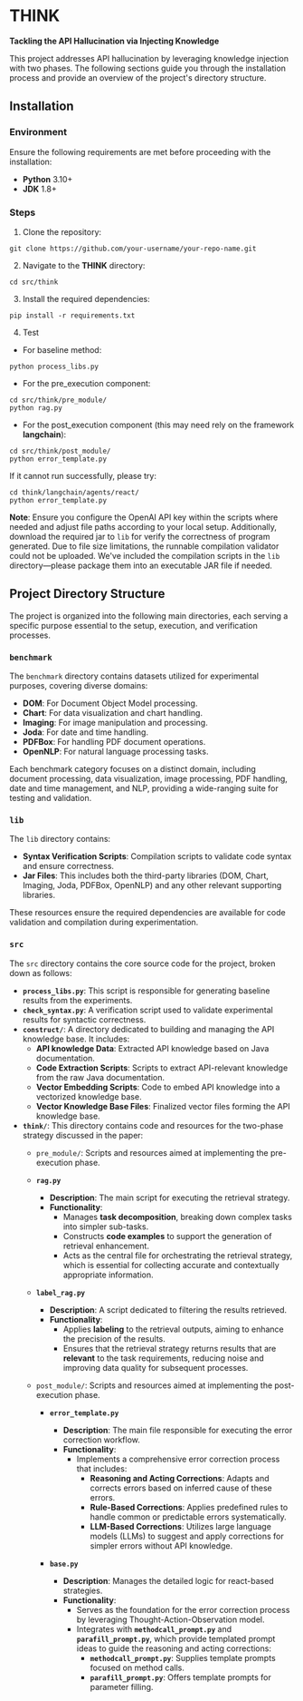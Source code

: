 # THINK

**Tackling the API Hallucination via Injecting Knowledge**

This project addresses API hallucination by leveraging knowledge injection with two phases. The following sections guide you through the installation process and provide an overview of the project's directory structure.

## Installation

### Environment

Ensure the following requirements are met before proceeding with the installation:
- **Python** 3.10+
- **JDK** 1.8+

### Steps

1. Clone the repository:
```
git clone https://github.com/your-username/your-repo-name.git
```
2. Navigate to the **THINK** directory:
```
cd src/think
```
3. Install the required dependencies:
```
pip install -r requirements.txt
```
4. Test
- For baseline method:
```
python process_libs.py
```
- For the pre_execution component:
```
cd src/think/pre_module/
python rag.py
```
- For the post_execution component (this may need rely on the framework **langchain**):
```
cd src/think/post_module/
python error_template.py
```
If it cannot run successfully, please try:
```
cd think/langchain/agents/react/
python error_template.py
```
**Note**: Ensure you configure the OpenAI API key within the scripts where needed and adjust file paths according to your local setup. Additionally, download the required jar to `lib` for verify the correctness of program generated.
Due to file size limitations, the runnable compilation validator could not be uploaded. We've included the compilation scripts in the `lib` directory—please package them into an executable JAR file if needed.



## Project Directory Structure

The project is organized into the following main directories, each serving a specific purpose essential to the setup, execution, and verification processes.

### `benchmark`

The `benchmark` directory contains datasets utilized for experimental purposes, covering diverse domains:

- **DOM**: For Document Object Model processing.
- **Chart**: For data visualization and chart handling.
- **Imaging**: For image manipulation and processing.
- **Joda**: For date and time handling.
- **PDFBox**: For handling PDF document operations.
- **OpenNLP**: For natural language processing tasks.

Each benchmark category focuses on a distinct domain, including document processing, data visualization, image processing, PDF handling, date and time management, and NLP, providing a wide-ranging suite for testing and validation.

### `lib`

The `lib` directory contains:

- **Syntax Verification Scripts**: Compilation scripts to validate code syntax and ensure correctness.
- **Jar Files**: This includes both the third-party libraries (DOM, Chart, Imaging, Joda, PDFBox, OpenNLP) and any other relevant supporting libraries.

These resources ensure the required dependencies are available for code validation and compilation during experimentation.

### `src`

The `src` directory contains the core source code for the project, broken down as follows:

- **`process_libs.py`**: This script is responsible for generating baseline results from the experiments.
- **`check_syntax.py`**: A verification script used to validate experimental results for syntactic correctness.
- **`construct/`**: A directory dedicated to building and managing the API knowledge base. It includes:
    - **API knowledge Data**: Extracted API knowledge based on Java documentation.
    - **Code Extraction Scripts**: Scripts to extract API-relevant knowledge from the raw Java documentation.
    - **Vector Embedding Scripts**: Code to embed API knowledge into a vectorized knowledge base.
    - **Vector Knowledge Base Files**: Finalized vector files forming the API knowledge base.
- **`think/`**: This directory contains code and resources for the two-phase strategy discussed in the paper:
    - `pre_module/`: Scripts and resources aimed at implementing the pre-execution phase.
    - **`rag.py`**
      - **Description**: The main script for executing the retrieval strategy.
      - **Functionality**: 
        - Manages **task decomposition**, breaking down complex tasks into simpler sub-tasks.
        - Constructs **code examples** to support the generation of retrieval enhancement.
        - Acts as the central file for orchestrating the retrieval strategy, which is essential for collecting accurate and contextually appropriate information.
    
    - **`label_rag.py`**
      - **Description**: A script dedicated to filtering the results retrieved.
      - **Functionality**: 
        - Applies **labeling** to the retrieval outputs, aiming to enhance the precision of the results.
        - Ensures that the retrieval strategy returns results that are **relevant** to the task requirements, reducing noise and improving data quality for subsequent processes.


    - `post_module/`: Scripts and resources aimed at implementing the post-execution phase.
        - **`error_template.py`**
          - **Description**: The main file responsible for executing the error correction workflow.
          - **Functionality**:
            - Implements a comprehensive error correction process that includes:
              - **Reasoning and Acting Corrections**: Adapts and corrects errors based on inferred cause of these errors.
              - **Rule-Based Corrections**: Applies predefined rules to handle common or predictable errors systematically.
              - **LLM-Based Corrections**: Utilizes large language models (LLMs) to suggest and apply corrections for simpler errors without API knowledge.
        
        - **`base.py`**
          - **Description**: Manages the detailed logic for react-based strategies.
          - **Functionality**:
            - Serves as the foundation for the error correction process by leveraging Thought-Action-Observation model.
            - Integrates with **`methodcall_prompt.py`** and **`parafill_prompt.py`**, which provide templated prompt ideas to guide the reasoning and acting corrections:
              - **`methodcall_prompt.py`**: Supplies template prompts focused on method calls.
              - **`parafill_prompt.py`**: Offers template prompts for parameter filling.
 
